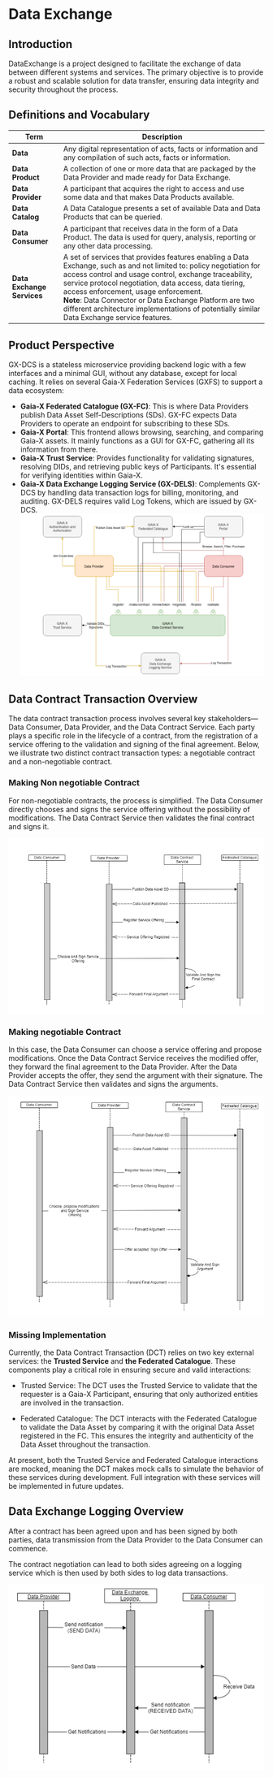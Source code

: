# Data Exchange

## Introduction
DataExchange is a project designed to facilitate the exchange of data between different systems and services. The primary objective is to provide a robust and scalable solution for data transfer, ensuring data integrity and security throughout the process.
## Definitions and Vocabulary

| **Term**              | **Description**                                                                                                                                                                                                 |
|-----------------------|-----------------------------------------------------------------------------------------------------------------------------------------------------------------------------------------------------------------|
| **Data**              | Any digital representation of acts, facts or information and any compilation of such acts, facts or information.                                                                                                |
| **Data Product**       | A collection of one or more data that are packaged by the Data Provider and made ready for Data Exchange.                                                                                                        |
| **Data Provider**      | A participant that acquires the right to access and use some data and that makes Data Products available.                                                                                                       |
| **Data Catalog**       | A Data Catalogue presents a set of available Data and Data Products that can be queried.                                                                                                                        |
| **Data Consumer**      | A participant that receives data in the form of a Data Product. The data is used for query, analysis, reporting or any other data processing.                                                                    |
| **Data Exchange Services** | A set of services that provides features enabling a Data Exchange, such as and not limited to: policy negotiation for access control and usage control, exchange traceability, service protocol negotiation, data access, data tiering, access enforcement, usage enforcement. <br> **Note**: Data Connector or Data Exchange Platform are two different architecture implementations of potentially similar Data Exchange service features. |


## Product Perspective
GX-DCS is a stateless microservice providing backend logic with a few interfaces and a minimal GUI, without any database, except for local caching. It relies on several Gaia-X Federation Services (GXFS) to support a data ecosystem:

- **Gaia-X Federated Catalogue (GX-FC)**: This is where Data Providers publish Data Asset Self-Descriptions (SDs). GX-FC expects Data Providers to operate an endpoint for subscribing to these SDs.
- **Gaia-X Portal**: This frontend allows browsing, searching, and comparing Gaia-X assets. It mainly functions as a GUI for GX-FC, gathering all its information from there.
- **Gaia-X Trust Service**: Provides functionality for validating signatures, resolving DIDs, and retrieving public keys of Participants. It's essential for verifying identities within Gaia-X.
- **Gaia-X Data Exchange Logging Service (GX-DELS)**: Complements GX-DCS by handling data transaction logs for billing, monitoring, and auditing. GX-DELS requires valid Log Tokens, which are issued by GX-DCS.
![Product Overview](docs/productOverview.png)

## Data Contract Transaction Overview
The data contract transaction process involves several key stakeholders—Data Consumer, Data Provider, and the Data Contract Service. Each party plays a specific role in the lifecycle of a contract, from the registration of a service offering to the validation and signing of the final agreement. Below, we illustrate two distinct contract transaction types: a negotiable contract and a non-negotiable contract.
### Making Non negotiable Contract
For non-negotiable contracts, the process is simplified. The Data Consumer directly chooses and signs the service offering without the possibility of modifications. The Data Contract Service then validates the final contract and signs it.

![Product Overview](docs/make%20non%20negotaible%20contract%20overview.png)
### Making negotiable Contract
In this case, the Data Consumer can choose a service offering and propose modifications. Once the Data Contract Service receives the modified offer, they forward the final agreement to the Data Provider. After the Data Provider accepts the offer, they send the argument with their signature. The Data Contract Service then validates and signs the arguments.

![Product Overview](docs/make%20negotaible%20contract%20overview.png)


### Missing Implementation 
Currently, the Data Contract Transaction (DCT) relies on two key external services: the **Trusted Service** and **the Federated Catalogue**. These components play a critical role in ensuring secure and valid interactions:

- Trusted Service: The DCT uses the Trusted Service to validate that the requester is a Gaia-X Participant, ensuring that only authorized entities are involved in the transaction.

- Federated Catalogue: The DCT interacts with the Federated Catalogue to validate the Data Asset by comparing it with the original Data Asset registered in the FC. This ensures the integrity and authenticity of the Data Asset throughout the transaction.

At present, both the Trusted Service and Federated Catalogue interactions are mocked, meaning the DCT makes mock calls to simulate the behavior of these services during development. Full integration with these services will be implemented in future updates.


## Data Exchange Logging Overview
After a contract has been agreed upon and has been signed by both parties, data transmission from the Data Provider to the Data Consumer can commence. 

The contract negotiation can lead to both sides agreeing on a logging service which is then used by both sides to log data transactions. 

![Product Overview](docs/Gaia-X%20Data%20Exchange%20Logging%20Overviewpng.png)
